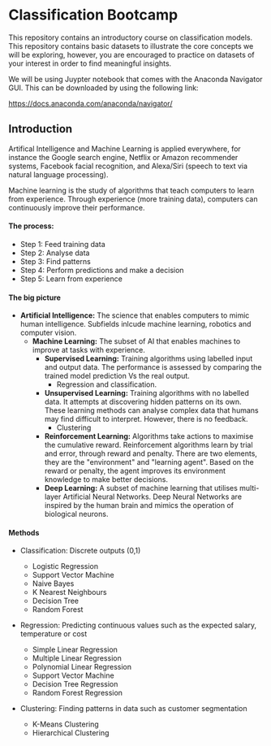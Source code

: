 # Classification Bootcamp

This repository contains an introductory course on classification models. This repository contains basic datasets to illustrate the core concepts we will be exploring, however, you are encouraged to practice on datasets of your interest in order to find meaningful insights.

We will be using Juypter notebook that comes with the Anaconda Navigator GUI. This can be downloaded by using the following link:

https://docs.anaconda.com/anaconda/navigator/

## Introduction

Artifical Intelligence and Machine Learning is applied everywhere, for instance the Google search engine, Netflix or Amazon recommender systems, Facebook facial recognition, and Alexa/Siri (speech to text via natural language processing).

Machine learning is the study of algorithms that teach computers to learn from experience. Through experience (more training data), computers can continuously improve their performance.

#### The process:

- Step 1: Feed training data
- Step 2: Analyse data
- Step 3: Find patterns
- Step 4: Perform predictions and make a decision
- Step 5: Learn from experience

#### The big picture

- **Artificial Intelligence:** The science that enables computers to mimic human intelligence. Subfields inlcude machine learning, robotics and computer vision.
  - **Machine Learning:** The subset of AI that enables machines to improve at tasks with experience.
    - **Supervised Learning:** Training algorithms using labelled input and output data. The performance is assessed by comparing the trained model prediction Vs the real output.
      - Regression and classification.
    - **Unsupervised Learning:** Training algorithms with no labelled data. It attempts at discovering hidden patterns on its own. These learning methods can analyse complex data that humans may find difficult to interpret. However, there is no feedback.
      - Clustering
    - **Reinforcement Learning:** Algorithms take actions to maximise the cumulative reward. Reinforcement algorithms learn by trial and error, through reward and penalty. There are two elements, they are the "environment" and "learning agent". Based on the reward or penalty, the agent improves its environment knowledge to make better decisions.
    - **Deep Learning:** A subset of machine learning that utilises multi-layer Artificial Neural Networks. Deep Neural Networks are inspired by the human brain and mimics the operation of biological neurons.
    
#### Methods

- Classification: Discrete outputs (0,1)
  - Logistic Regression
  - Support Vector Machine
  - Naive Bayes
  - K Nearest Neighbours
  - Decision Tree
  - Random Forest
    
- Regression: Predicting continuous values such as the expected salary, temperature or cost
  - Simple Linear Regression
  - Multiple Linear Regression
  - Polynomial Linear Regression
  - Support Vector Machine
  - Decision Tree Regression
  - Random Forest Regression
  
- Clustering: Finding patterns in data such as customer segmentation
  - K-Means Clustering
  - Hierarchical Clustering
